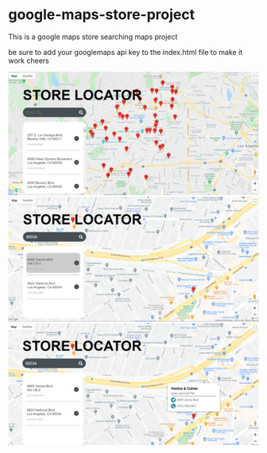 # google-maps-store-project
This is a google maps store searching maps project

be sure to add your googlemaps api key to the index.html file to make it work 
cheers

![Screenshot](Screenshot1.png)
![Screenshot](Screenshot2.png)
![Screenshot](Screenshot3.png)
